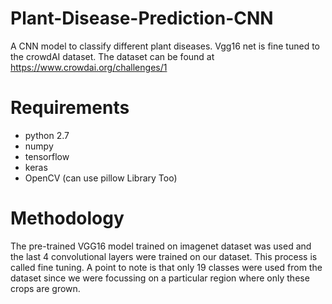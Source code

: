 # Plant-Disease-Prediction-CNN
A CNN model to classify different plant diseases. Vgg16 net is fine tuned to the crowdAI dataset.
The dataset can be found at https://www.crowdai.org/challenges/1

# Requirements
- python 2.7
- numpy
- tensorflow
- keras
- OpenCV (can use pillow Library Too)


# Methodology
The pre-trained VGG16 model trained on imagenet dataset was used and the last 4 convolutional layers were trained on our dataset. This process is called fine tuning.
A point to note is that only 19 classes were used from the dataset since we were focussing on a particular region where only these crops are grown.
